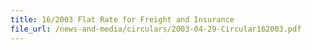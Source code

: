 ```yaml
---
title: 16/2003 Flat Rate for Freight and Insurance
file_url: /news-and-media/circulars/2003-04-29-Circular162003.pdf
---
```

